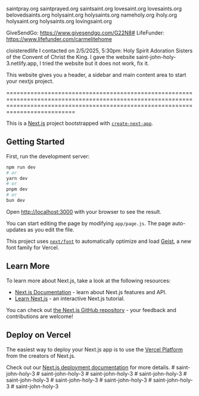 saintpray.org
saintprayed.org
saintsaint.org
lovesaint.org
lovesaints.org
belovedsaints.org
holysaint.org
holysaints.org
nameholy.org
iholy.org
holysaint.org
holysaints.org
lovingsaint.org

GiveSendGo: https://www.givesendgo.com/G22N8#
LifeFunder: https://www.lifefunder.com/carmelitehome

cloisteredlife
I contacted on 2/5/2025, 5:30pm: Holy Spirit Adoration Sisters of the Convent of Christ the King.
I gave the website saint-john-holy-3.netlify.app, I tried the website but it does not work, fix it.

This website gives you a header, a sidebar and main content area to start your nextjs project.

======================================================================================================================================================================================

This is a [Next.js](https://nextjs.org) project bootstrapped with [`create-next-app`](https://github.com/vercel/next.js/tree/canary/packages/create-next-app).

## Getting Started

First, run the development server:

```bash
npm run dev
# or
yarn dev
# or
pnpm dev
# or
bun dev
```

Open [http://localhost:3000](http://localhost:3000) with your browser to see the result.

You can start editing the page by modifying `app/page.js`. The page auto-updates as you edit the file.

This project uses [`next/font`](https://nextjs.org/docs/app/building-your-application/optimizing/fonts) to automatically optimize and load [Geist](https://vercel.com/font), a new font family for Vercel.

## Learn More

To learn more about Next.js, take a look at the following resources:

- [Next.js Documentation](https://nextjs.org/docs) - learn about Next.js features and API.
- [Learn Next.js](https://nextjs.org/learn) - an interactive Next.js tutorial.

You can check out [the Next.js GitHub repository](https://github.com/vercel/next.js) - your feedback and contributions are welcome!

## Deploy on Vercel

The easiest way to deploy your Next.js app is to use the [Vercel Platform](https://vercel.com/new?utm_medium=default-template&filter=next.js&utm_source=create-next-app&utm_campaign=create-next-app-readme) from the creators of Next.js.

Check out our [Next.js deployment documentation](https://nextjs.org/docs/app/building-your-application/deploying) for more details.
#   s a i n t - j o h n - h o l y - 3 
 
 #   s a i n t - j o h n - h o l y - 3 
 
 #   s a i n t - j o h n - h o l y - 3 
 
 #   s a i n t - j o h n - h o l y - 3 
 
 #   s a i n t - j o h n - h o l y - 3 
 
 #   s a i n t - j o h n - h o l y - 3 
 
 #   s a i n t - j o h n - h o l y - 3 
 
 #   s a i n t - j o h n - h o l y - 3 
 
 #   s a i n t - j o h n - h o l y - 3 
 
 
